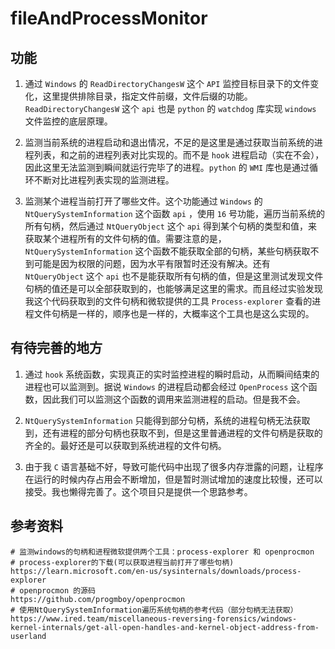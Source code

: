 # fileAndProcessMonitor
## 功能

1. 通过 `Windows` 的 `ReadDirectoryChangesW` 这个 `API` 监控目标目录下的文件变化，这里提供排除目录，指定文件前缀，文件后缀的功能。`ReadDirectoryChangesW` 这个 `api` 也是 `python` 的 `watchdog` 库实现 `windows` 文件监控的底层原理。
   
2. 监测当前系统的进程启动和退出情况，不足的是这里是通过获取当前系统的进程列表，和之前的进程列表对比实现的。而不是 `hook` 进程启动（实在不会），因此这里无法监测到瞬间就运行完毕了的进程。`python` 的 `WMI` 库也是通过循环不断对比进程列表实现的监测进程。

3. 监测某个进程当前打开了哪些文件。这个功能通过 `Windows` 的 `NtQuerySystemInformation` 这个函数 `api` ，使用 `16` 号功能，遍历当前系统的所有句柄，然后通过 `NtQueryObject` 这个 `api` 得到某个句柄的类型和值，来获取某个进程所有的文件句柄的值。需要注意的是，`NtQuerySystemInformation` 这个函数不能获取全部的句柄，某些句柄获取不到可能是因为权限的问题，因为水平有限暂时还没有解决。还有 `NtQueryObject` 这个 `api` 也不是能获取所有句柄的值，但是这里测试发现文件句柄的值还是可以全部获取到的，也能够满足这里的需求。而且经过实验发现我这个代码获取到的文件句柄和微软提供的工具 `Process-explorer` 查看的进程文件句柄是一样的，顺序也是一样的，大概率这个工具也是这么实现的。


## 有待完善的地方

1. 通过 `hook` 系统函数，实现真正的实时监控进程的瞬时启动，从而瞬间结束的进程也可以监测到。据说 `Windows` 的进程启动都会经过 `OpenProcess` 这个函数，因此我们可以监测这个函数的调用来监测进程的启动。但是我不会。

2. `NtQuerySystemInformation` 只能得到部分句柄，系统的进程句柄无法获取到，还有进程的部分句柄也获取不到，但是这里普通进程的文件句柄是获取的齐全的。最好还是可以获取到系统进程的文件句柄。

3. 由于我 `C` 语言基础不好，导致可能代码中出现了很多内存泄露的问题，让程序在运行的时候内存占用会不断增加，但是暂时测试增加的速度比较慢，还可以接受。我也懒得完善了。这个项目只是提供一个思路参考。

## 参考资料

```
# 监测windows的句柄和进程微软提供两个工具：process-explorer 和 openprocmon
# process-explorer的下载(可以获取进程当前打开了哪些句柄)
https://learn.microsoft.com/en-us/sysinternals/downloads/process-explorer
# openprocmon 的源码
https://github.com/progmboy/openprocmon
# 使用NtQuerySystemInformation遍历系统句柄的参考代码（部分句柄无法获取）
https://www.ired.team/miscellaneous-reversing-forensics/windows-kernel-internals/get-all-open-handles-and-kernel-object-address-from-userland
```
